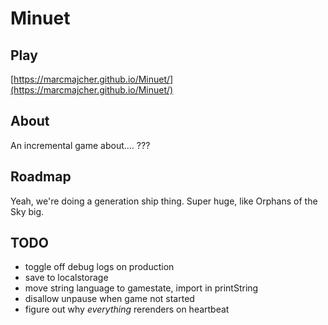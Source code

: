 # Minuet 

## Play

[https://marcmajcher.github.io/Minuet/](https://marcmajcher.github.io/Minuet/)

## About

An incremental game about.... ???

## Roadmap

Yeah, we're doing a generation ship thing. Super huge, like Orphans of the Sky big.

## TODO

* toggle off debug logs on production
* save to localstorage
* move string language to gamestate, import in printString
* disallow unpause when game not started
* figure out why *everything* rerenders on heartbeat

